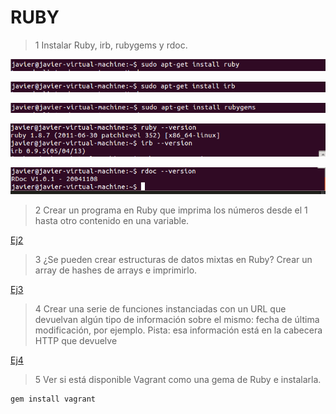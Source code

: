 RUBY
====

>1 Instalar Ruby, irb, rubygems y rdoc.

![ruby](https://github.com/javiercollado/IV-JCL/blob/master/Ruby/Imagenes/Instalar%20ruby.png?raw=true)

![irb](https://github.com/javiercollado/IV-JCL/blob/master/Ruby/Imagenes/install%20irb.png?raw=true)

![rubygems](https://github.com/javiercollado/IV-JCL/blob/master/Ruby/Imagenes/rubygems.png?raw=true)

![version1](https://github.com/javiercollado/IV-JCL/blob/master/Ruby/Imagenes/versiones%201.png?raw=true)

![version2](https://github.com/javiercollado/IV-JCL/blob/master/Ruby/Imagenes/versiones%202.png?raw=true)

>2 Crear un programa en Ruby que imprima los números desde el 1 hasta otro contenido en una variable.

[Ej2](https://github.com/javiercollado/IV-JCL/blob/master/Ruby/Ejercicio2.rb)

>3 ¿Se pueden crear estructuras de datos mixtas en Ruby? Crear un array de hashes de arrays e imprimirlo.

[Ej3](https://github.com/javiercollado/IV-JCL/blob/master/Ruby/Ejercicio3.rb)


>4 Crear una serie de funciones instanciadas con un URL que devuelvan algún tipo de información sobre el mismo: fecha de última modificación, por ejemplo. Pista: esa información está en la cabecera HTTP que devuelve

[Ej4](https://github.com/javiercollado/IV-JCL/blob/master/Ruby/Ejercicio4.rb)

>5 Ver si está disponible Vagrant como una gema de Ruby e instalarla.

	gem install vagrant
